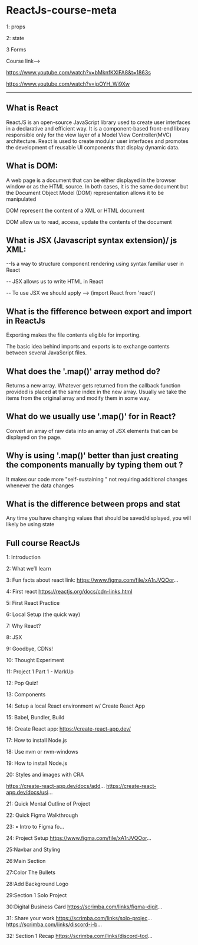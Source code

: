 # ReactJs-course-meta



1: props

2: state

3 Forms


Course link-->

https://www.youtube.com/watch?v=bMknfKXIFA8&t=1863s


https://www.youtube.com/watch?v=ipOYH_Wi9Xw



----------------------------------------------------


What is React
--------------



ReactJS is an open-source JavaScript library used to create user interfaces in a declarative and efficient way. It is a component-based front-end library responsible only for the view layer of a Model View Controller(MVC) architecture. React is used to create modular user interfaces and promotes the development of reusable UI components that display dynamic data.

What is DOM:
-----------

A web page is a document that can be either displayed in the browser window or as the HTML source. In both cases, it is the same document but the Document Object Model (DOM) representation allows it to be manipulated

DOM represent the content of a XML or HTML document

DOM allow us to read, access, update the contents of the document


What is JSX (Javascript syntax extension)/ js XML:
--------------------------------------------

--Is a way to structure component rendering using syntax familiar user in React

--  JSX allows us to write HTML in React

-- To use JSX we should apply --> (import React from 'react')


What is the fifference between export and import in ReactJs
-----------------------------------------------------------


Exporting makes the file contents eligible for importing.

The basic idea behind imports and exports is to exchange contents between several JavaScript files.




What does the '.map()' array method do?
-----------------------------------------

Returns a new array. Whatever gets returned from the callback
function provided is placed at the same index in the new array.
Usually we take the items from the original array and modify them in some way.

What do we usually use '.map()' for in React?
--------------------------------------------


Convert an array of raw data into an array of JSX elements that can be displayed on the page.


Why is using '.map()' better than just creating the components manually by typing them out ?
---------------------------------------------------------------------------------------


It makes our code more "self-sustaining " not requiring additional changes whenever the data changes


What is the difference between props and stat
--------------------------------------------------------------------


Any time you have changing values that should be saved/displayed, you will likely be using state












Full course ReactJs
---------------------


1: Introduction

2: What we’ll learn

3: Fun facts about react link: https://www.figma.com/file/xA1rJVQOor...

4: First react
https://reactjs.org/docs/cdn-links.html

5: First React Practice 

6: Local Setup (the quick way)

7: Why React?

8: JSX

9: Goodbye, CDNs!

10: Thought Experiment

11: Project 1 Part 1 - MarkUp

12: Pop Quiz!

13: Components

14: Setup a local React environment w/ Create React App

15: Babel, Bundler, Build

16: Create React app: https://create-react-app.dev/

17: How to install Node.js

18: Use nvm or nvm-windows

19: How to install Node.js

20: Styles and images with CRA

https://create-react-app.dev/docs/add...
https://create-react-app.dev/docs/usi...

21: Quick Mental Outline of Project 

22: Quick Figma Walkthrough
  

23:  • Intro to Figma fo...  

24: Project Setup
https://www.figma.com/file/xA1rJVQOor...

25:Navbar and Styling 

26:Main Section

27:Color The Bullets

28:Add Background Logo

29:Section 1 Solo Project

30:Digital Business Card https://scrimba.com/links/figma-digit...

31: Share your work https://scrimba.com/links/solo-projec... https://scrimba.com/links/discord-i-b...

32: Section 1 Recap 
https://scrimba.com/links/discord-tod...

